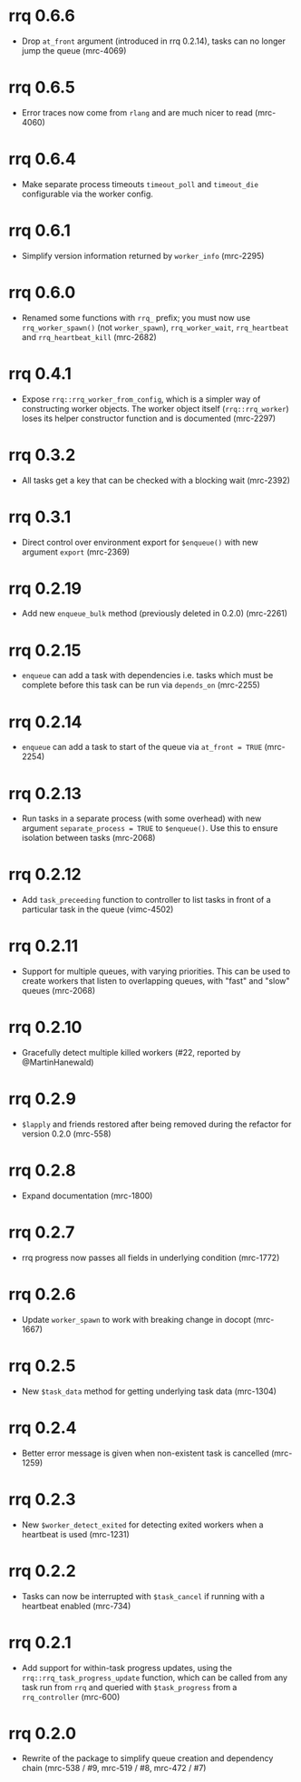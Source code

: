 # rrq 0.6.6

* Drop `at_front` argument (introduced in rrq 0.2.14), tasks can no longer jump the queue (mrc-4069)

# rrq 0.6.5

* Error traces now come from `rlang` and are much nicer to read (mrc-4060)

# rrq 0.6.4

* Make separate process timeouts `timeout_poll` and `timeout_die` configurable via the worker config.

# rrq 0.6.1

* Simplify version information returned by `worker_info` (mrc-2295)

# rrq 0.6.0

* Renamed some functions with `rrq_` prefix; you must now use `rrq_worker_spawn()` (not `worker_spawn`), `rrq_worker_wait`, `rrq_heartbeat` and `rrq_heartbeat_kill` (mrc-2682)

# rrq 0.4.1

* Expose `rrq::rrq_worker_from_config`, which is a simpler way of constructing worker objects. The worker object itself (`rrq::rrq_worker`) loses its helper constructor function and is documented (mrc-2297)

# rrq 0.3.2

* All tasks get a key that can be checked with a blocking wait (mrc-2392)

# rrq 0.3.1

* Direct control over environment export for `$enqueue()` with new argument `export` (mrc-2369)

# rrq 0.2.19

* Add new `enqueue_bulk` method (previously deleted in 0.2.0) (mrc-2261)

# rrq 0.2.15

* `enqueue` can add a task with dependencies i.e. tasks which must be complete before this task can be run via `depends_on` (mrc-2255)

# rrq 0.2.14

* `enqueue` can add a task to start of the queue via `at_front = TRUE` (mrc-2254)

# rrq 0.2.13

* Run tasks in a separate process (with some overhead) with new argument `separate_process = TRUE` to `$enqueue()`. Use this to ensure isolation between tasks (mrc-2068)

# rrq 0.2.12

* Add `task_preceeding` function to controller to list tasks in front of a particular task in the queue (vimc-4502)

# rrq 0.2.11

* Support for multiple queues, with varying priorities. This can be used to create workers that listen to overlapping queues, with "fast" and "slow" queues (mrc-2068)

# rrq 0.2.10

* Gracefully detect multiple killed workers (#22, reported by @MartinHanewald)

# rrq 0.2.9

* `$lapply` and friends restored after being removed during the refactor for version 0.2.0 (mrc-558)

# rrq 0.2.8

* Expand documentation (mrc-1800)

# rrq 0.2.7

* rrq progress now passes all fields in underlying condition (mrc-1772)

# rrq 0.2.6

* Update `worker_spawn` to work with breaking change in docopt (mrc-1667)

# rrq 0.2.5

* New `$task_data` method for getting underlying task data (mrc-1304)

# rrq 0.2.4

* Better error message is given when non-existent task is cancelled (mrc-1259)

# rrq 0.2.3

* New `$worker_detect_exited` for detecting exited workers when a heartbeat is used (mrc-1231)

# rrq 0.2.2

* Tasks can now be interrupted with `$task_cancel` if running with a heartbeat enabled (mrc-734)

# rrq 0.2.1

* Add support for within-task progress updates, using the `rrq::rrq_task_progress_update` function, which can be called from any task run from `rrq` and queried with `$task_progress` from a `rrq_controller` (mrc-600)

# rrq 0.2.0

* Rewrite of the package to simplify queue creation and dependency chain (mrc-538 / #9, mrc-519 / #8, mrc-472 / #7)
